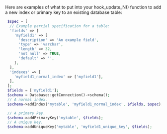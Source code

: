 Here are examples of what to put into your hook\_update\_N() function to add a new index or primary key to an existing database table:

```php
 $spec = [
  // Example partial specification for a table:
  'fields' => [
    'myfield1' => [
      'description' => 'An example field',
      'type' => 'varchar',
      'length' => 32,
      'not null' => TRUE,
      'default' => '',
    ],
  ],
  'indexes' => [
    'myfield1_normal_index' => ['myfield1'],
  ],
 ];
 $fields = ['myfield1'];
 $schema = Database::getConnection()->schema();
 // A normal index.
 $schema->addIndex('mytable', 'myfield1_normal_index', $fields, $spec);

 // A primary key.
 $schema->addPrimaryKey('mytable', $fields);
 // A unique key.
 $schema->addUniqueKey('mytable', 'myfield1_unique_key', $fields);

```